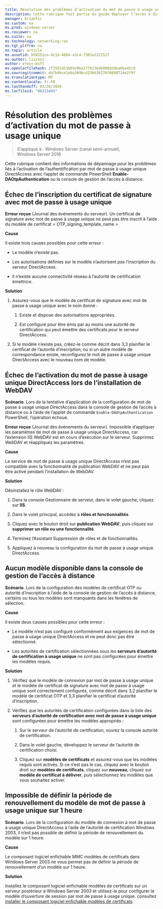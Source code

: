 ```yaml
---
title: Résolution des problèmes d’activation du mot de passe à usage unique
description: Cette rubrique fait partie du guide déployer l’accès à distance avec l’authentification par mot de passe à usage unique dans Windows Server 2016.
manager: brianlic
ms.custom: na
ms.prod: windows-server
ms.reviewer: na
ms.suite: na
ms.technology: networking-ras
ms.tgt_pltfrm: na
ms.topic: article
ms.assetid: b58252ca-4c1d-4664-a3c4-7301e2121517
ms.author: lizross
author: eross-msft
ms.openlocfilehash: 2f3581451b65e96a277b23bd6808d2dea6ba45c9
ms.sourcegitcommit: da7b9bce1eba369bcd156639276f6899714e279f
ms.translationtype: MT
ms.contentlocale: fr-FR
ms.lasthandoff: 03/26/2020
ms.locfileid: "80313445"
---
```

# <a name="troubleshooting-enabling-otp"></a>Résolution des problèmes d’activation du mot de passe à usage unique

>S’applique à : Windows Server (canal semi-annuel), Windows Server 2016

Cette rubrique contient des informations de dépannage pour les problèmes liés à l’activation de l’authentification par mot de passe à usage unique DirectAccess avec l’applet de commande PowerShell **Enable-DAOtpAuthentication** ou la console de gestion de l’accès à distance.
  
## <a name="failed-to-enroll-the-otp-signing-certificate"></a>Échec de l’inscription du certificat de signature avec mot de passe à usage unique  
**Erreur reçue** (Journal des événements du serveur). Un certificat de signature avec mot de passe à usage unique ne peut pas être inscrit à l’aide du modèle de certificat < OTP_signing_template_name >  
  
**Cause**  
  
Il existe trois causes possibles pour cette erreur :  
  
-   Le modèle n’existe pas.  
  
-   Les autorisations définies sur le modèle n’autorisent pas l’inscription du serveur DirectAccess.  
  
-   Il n’existe aucune connectivité réseau à l’autorité de certification émettrice.  
  
**Solution**  
  
1.  Assurez-vous que le modèle de certificat de signature avec mot de passe à usage unique avec le nom donné :  
  
    1.  Existe et dispose des autorisations appropriées.  
  
    2.  Est configuré pour être émis par au moins une autorité de certification qui peut émettre des certificats pour le serveur DirectAccess.  
  
2.  Si le modèle n’existe pas, créez-le comme décrit dans 3,3 planifier le certificat de l’autorité d’inscription, ou si un autre modèle de correspondance existe, reconfigurez le mot de passe à usage unique DirectAccess avec le nouveau nom de modèle.  
  
## <a name="failed-to-enable-directaccess-otp-when-webdav-is-installed"></a>Échec de l’activation du mot de passe à usage unique DirectAccess lors de l’installation de WebDAV  
**Scénario**. Lors de la tentative d’application de la configuration de mot de passe à usage unique DirectAccess dans la console de gestion de l’accès à distance ou à l’aide de l’applet de commande `Enable-DAOtpAuthentication` PowerShell, l’opération échoue.  
  
**Erreur reçue** (Journal des événements du serveur). Impossible d’appliquer les paramètres de mot de passe à usage unique DirectAccess, car l’extension IIS WebDAV est en cours d’exécution sur le serveur. Supprimez WebDAV et réappliquez les paramètres.  
  
**Cause**  
  
Le service de mot de passe à usage unique DirectAccess n’est pas compatible avec la fonctionnalité de publication WebDAV et ne peut pas être activé pendant l’installation de WebDAV.  
  
**Solution**  
  
Désinstallez le rôle WebDAV :  
  
1.  Dans la console Gestionnaire de serveur, dans le volet gauche, cliquez sur **IIS**.  
  
2.  Dans le volet principal, accédez à **rôles et fonctionnalités**.  
  
3.  Cliquez avec le bouton droit sur **publication WebDAV**, puis cliquez sur **supprimer un rôle ou une fonctionnalité**.  
  
4.  Terminez l’Assistant Suppression de rôles et de fonctionnalités.  
  
5.  Appliquez à nouveau la configuration du mot de passe à usage unique DirectAccess.  
  
## <a name="no-templates-available-in-the-remote-access-management-console"></a>Aucun modèle disponible dans la console de gestion de l’accès à distance  
**Scénario**. Lors de la configuration des modèles de certificat OTP ou autorité d’inscription à l’aide de la console de gestion de l’accès à distance, certains ou tous les modèles sont manquants dans les fenêtres de sélection.  
  
**Cause**  
  
Il existe deux causes possibles pour cette erreur :  
  
-   Le modèle n’est pas configuré conformément aux exigences de mot de passe à usage unique DirectAccess et ne peut donc pas être sélectionné.  
  
-   Les autorités de certification sélectionnées sous les **serveurs d’autorité de certification à usage unique** ne sont pas configurées pour émettre les modèles requis.  
  
**Solution**  
  
1.  Vérifiez que le modèle de connexion par mot de passe à usage unique et le modèle de certificat de signature avec mot de passe à usage unique sont correctement configurés, comme décrit dans 3,2 planifier le modèle de certificat OTP et 3,3 planifier le certificat d’autorité d’inscription.  
  
2.  Vérifiez que les autorités de certification configurées dans la liste des **serveurs d’autorité de certification avec mot de passe à usage unique** sont configurées pour émettre les modèles appropriés :  
  
    1.  Sur le serveur de l’autorité de certification, ouvrez la console autorité de certification.  
  
    2.  Dans le volet gauche, développez le serveur de l’autorité de certification choisi.  
  
    3.  Cliquez sur **modèles de certificats** et assurez-vous que les modèles requis sont activés. Si ce n’est pas le cas, cliquez avec le bouton droit sur **modèles de certificats**, cliquez sur **nouveau**, cliquez sur **modèle de certificat à délivrer**, puis sélectionnez les modèles que vous souhaitez activer.  
  
## <a name="cannot-set-renewal-period-of-otp-template-to-1-hour"></a>Impossible de définir la période de renouvellement du modèle de mot de passe à usage unique sur 1 heure  
**Scénario**. Lors de la configuration du modèle de connexion à mot de passe à usage unique DirectAccess à l’aide de l’autorité de certification Windows 2003, il n’est pas possible de définir la période de renouvellement du modèle sur 1 heure.  
  
**Cause**  
  
Le composant logiciel enfichable MMC modèles de certificats dans Windows Server 2003 ne vous permet pas de définir la période de renouvellement d’un modèle sur 1 heure.  
  
**Solution**  
  
Installez le composant logiciel enfichable modèles de certificats sur un serveur postérieur à Windows Server 2003 et utilisez-le pour configurer le modèle d’ouverture de session par mot de passe à usage unique. consultez [installer le composant logiciel enfichable modèles de certificats](https://technet.microsoft.com/library/cc732445.aspx).  
  


